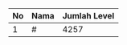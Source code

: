| No | Nama            | Jumlah Level |
|----|-----------------|--------------|
| 1  | #    |    4257        |
